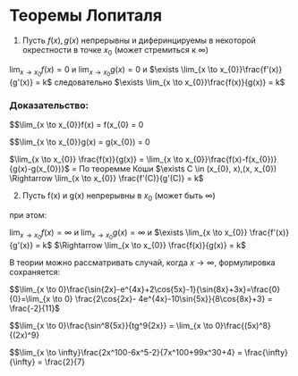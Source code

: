 # Теоремы Лопиталя

1) Пусть $f(x), g(x)$ непрерывны и диферинцируемы в некоторой окрестности в точке $x_{0}$ (может стремиться к $\infty$)

$\lim_{x \to x_{0}} f(x) = 0$ и $\lim_{x \to x_{0}}g(x) = 0$ и $\exists \lim_{x \to x_{0}}\frac{f'(x)}{g'(x)} = k$ следовательно $\exists \lim_{x \to x_{0}}\frac{f(x)}{g(x)} = k$

### Доказательство:

$$\lim_{x \to x_{0}}f(x) = f(x_{0} = 0

$$\lim_{x \to x_{0}}g(x) = g(x_{0}) = 0

$\lim_{x \to x_{0}} \frac{f(x)}{g(x)} = \lim_{x \to x_{0}}\frac{f(x)-f(x_{0})}{g(x)-g(x_{0})}$ = По теоремме Коши $\exists C \in (x_{0}, x),(x, x_{0}) \Rightarrow \lim_{x \to x_{0}} \frac{f'(C)}{g'(C)} = k$

2) Пусть f(x) и g(x) непрерывны в $x_{0}$ (может быть $\infty$)

при этом:

$\lim_{x \to x_{0}} f(x) = \infty$ и $\lim_{x \to x_{0}}g(x) = \infty$ и $\exists \lim_{x \to x_{0}} \frac{f'(x)}{g'(x)} = k$ $\Rightarrow \lim_{x \to x_{0}} \frac{f(x)}{g(x)} = k$

В теории можно рассматривать случай, когда $x \to \infty$, формулировка сохраняется:

$$\lim_{x \to 0}\frac{\sin{2x}-e^{4x}+2\cos{5x}-1}{\sin{8x}+3x}=\frac{0}{0}=\lim_{x \to 0} \frac{2\cos{2x}- 4e^{4x}-10\sin{5x}}{8\cos{8x}+3} = \frac{-2}{11}$

$$\lim_{x \to 0}\frac{\sin^8{5x}}{tg^9{2x}} = \lim_{x \to 0}\frac{(5x)^8}{(2x)^9}

$$\lim_{x \to \infty}\frac{2x^100-6x^5-2}{7x^100+99x^30+4} = \frac{\infty}{\infty} = \frac{2}{7}
